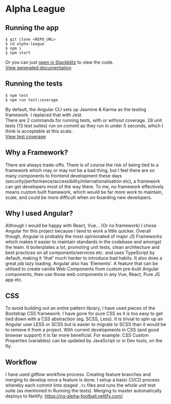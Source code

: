 # Alpha League

## Running the app
	$ git clone <REPO_URL>
	$ cd alpha-league
	$ npm i
	$ npm start 

Or you can just [open in Stackblitz](https://stackblitz.com/github/DanAlvares/alpha-league) to view the code.  
[View generated documentation](https://ng-alpha-football.netlify.com/docs/index.html)

## Running the tests  
	$ npm test 
	$ npm run test:coverage 
By default, the Angular CLI sets up Jasmine & Karma as the testing framework. I replaced that with Jest.   
There are 2 commands for running tests, with or without coverage. 28 unit tests (13 test suites) run on commit as they run in under 5 seconds, which I think is acceptable at this scale.   
[View test coverage](https://ng-alpha-football.netlify.com/coverage/lcov-report)   
 

## Why a Framework?
There are always trade-offs. There is of course the risk of being tied to a framework which may or may not be a bad thing, but I feel there are so many components to frontend development these days (security/performance/accessibility/internationalisation etc), a framework can get developers most of the way there. To me, no framework effectively means custom built framework, which would be far more work to maintain, scale, and could be more difficult when on-boarding new developers.

## Why I used Angular?
Although I would be happy with React, Vue... (Or no framework) I chose Angular for this project because I tend to work a little quicker. Overall though, Angular is probably the most opinionated of major JS Frameworks which makes it easier to maintain standards in the codebase and amongst the team. It boilerplates a lot, promoting unit tests, clean architecture and best practices on all components/services etc. and uses TypeScript by default, making it 'that' much harder to introduce bad habits. It also does a great job lazy loading. Angular also has 'Elements'. A feature that can be utilised to create vanilla Web Components from custom pre-built Angular components, then use those web components in any Vue, React, Pure JS app etc.

## CSS
To avoid building out an entire pattern library, I have used pieces of the Bootstrap CSS framework. I have gone for pure CSS as it is too easy to get tied down with a CSS abstraction (eg. SCSS, Less). It is trivial to spin up an Angular user LESS or SCSS but is easier to migrate *to* SCSS than it would be to remove it from a project. With current developments in CSS (and good browser support) it is far more beneficial. For example: CSS Custom Properties (variables) can be updated by JavaScript or in Dev tools, on the fly. 

## Workflow
I have used gitflow workflow process. Creating feature branches and merging to develop once a feature is done. I setup a basic CI/CD process whereby each commit lints staged `.ts` files and runs the whole unit test suite (as mentioned in Running the tests). Merging to master automatically deploys to Netlify. https://ng-alpha-football.netlify.com/
